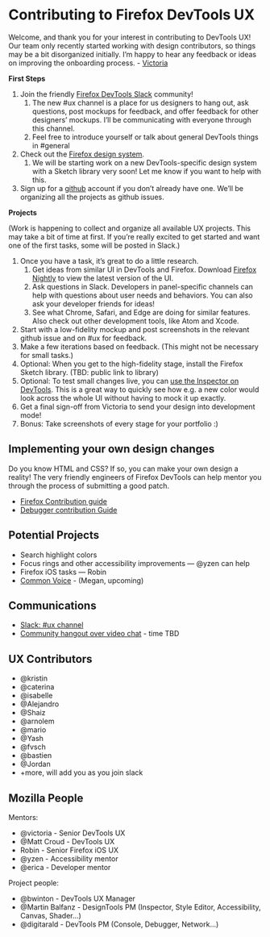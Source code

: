 # Contributing to Firefox DevTools UX

Welcome, and thank you for your interest in contributing to DevTools UX! Our team only recently started working with design contributors, so things may be a bit disorganized initially. I’m happy to hear any feedback or ideas on improving the onboarding process. - [Victoria](mailto:victoria@mozilla.com) 

**First Steps**

1. Join the friendly [Firefox DevTools Slack](https://devtools-html-slack.herokuapp.com/) community! 
   1. The new #ux channel is a place for us designers to hang out, ask questions, post mockups for feedback, and offer feedback for other designers’ mockups. I’ll be communicating with everyone through this channel.
   2. Feel free to introduce yourself or talk about general DevTools things in #general
2. Check out the [Firefox design system](https://design.firefox.com/photon/). 
   1. We will be starting work on a new DevTools-specific design system with a Sketch library very soon! Let me know if you want to help with this.
3. Sign up for a [github](https://github.com/) account if you don’t already have one. We’ll be organizing all the projects as github issues.

**Projects**

(Work is happening to collect and organize all available UX projects. This may take a bit of time at first. If you’re really excited to get started and want one of the first tasks, some will be posted in Slack.)

1. Once you have a task, it’s great to do a little research.  
   1. Get ideas from similar UI in DevTools and Firefox. Download [Firefox Nightly](https://www.mozilla.org/en-US/firefox/channel/desktop/) to view the latest version of the UI. 
   2. Ask questions in Slack. Developers in panel-specific channels can help with questions about user needs and behaviors. You can also ask your developer friends for ideas!
   3. See what Chrome, Safari, and Edge are doing for similar features. Also check out other development tools, like Atom and Xcode.
2. Start with a low-fidelity mockup and post screenshots in the relevant github issue and on #ux for feedback.
3. Make a few iterations based on feedback. (This might not be necessary for small tasks.)
4. Optional: When you get to the high-fidelity stage, install the Firefox Sketch library. (TBD: public link to library)
5. Optional: To test small changes live, you can [use the Inspector on DevTools](https://developer.mozilla.org/en-US/docs/Tools/Browser_Toolbox). This is a great way to quickly see how e.g. a new color would look across the whole UI without having to mock it up exactly. 
6. Get a final sign-off from Victoria to send your design into development mode!
7. Bonus: Take screenshots of every stage for your portfolio :)

## Implementing your own design changes

Do you know HTML and CSS? If so, you can make your own design a reality! The very friendly engineers of Firefox DevTools can help mentor you through the process of submitting a good patch. 
* [Firefox Contribution guide](https://developer.mozilla.org/en-US/docs/Mozilla/Developer_guide/Introduction#Step_1_Build_Firefox_for_Desktop_or_Android)
* [Debugger contribution Guide](https://github.com/devtools-html/debugger.html/blob/master/.github/CONTRIBUTING.md)

## Potential Projects

* Search highlight colors
* Focus rings and other accessibility improvements — @yzen can help
* Firefox iOS tasks — Robin
* [Common Voice](https://github.com/mozilla/voice-web/issues) - (Megan, upcoming)

## Communications

* [Slack: #ux channel](https://devtools-html-slack.herokuapp.com/)
* [Community hangout over video chat](https://appear.in/devtools-ux) - time TBD

## UX Contributors

- @kristin
- @caterina
- @isabelle
- @Alejandro
- @Shaiz
- @arnolem
- @mario
- @Yash
- @fvsch
- @bastien
- @Jordan
- +more, will add you as you join slack

## Mozilla People

Mentors:
- @victoria - Senior DevTools UX
- @Matt Croud - DevTools UX 
- Robin - Senior Firefox iOS UX
- @yzen - Accessibility mentor
- @erica - Developer mentor

Project people:
- @bwinton - DevTools UX Manager
- @Martin Balfanz - DesignTools PM (Inspector, Style Editor, Accessibility, Canvas, Shader…)
- @digitarald - DevTools PM (Console, Debugger, Network...)
